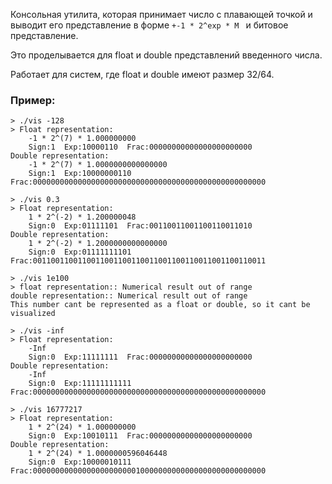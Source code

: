 Консольная утилита, которая принимает число с плавающей точкой и выводит его представление в форме 
`+-1 * 2^exp * M `
и битовое представление. 

Это проделывается для float и double представлений введенного числа. 

Работает для систем, где float и double имеют размер 32/64. 

### Пример:
```shell
> ./vis -128
> Float representation: 
	-1 * 2^(7) * 1.000000000 
	Sign:1  Exp:10000110  Frac:00000000000000000000000
Double representation: 
	-1 * 2^(7) * 1.0000000000000000 
	Sign:1  Exp:10000000110  Frac:0000000000000000000000000000000000000000000000000000

> ./vis 0.3 
> Float representation: 
	1 * 2^(-2) * 1.200000048 
	Sign:0  Exp:01111101  Frac:00110011001100110011010
Double representation: 
	1 * 2^(-2) * 1.2000000000000000
	Sign:0  Exp:01111111101  Frac:0011001100110011001100110011001100110011001100110011

> ./vis 1e100
> float representation:: Numerical result out of range
double representation:: Numerical result out of range
This number cant be represented as a float or double, so it cant be visualized

> ./vis -inf
> Float representation: 
	-Inf
	Sign:0  Exp:11111111  Frac:00000000000000000000000
Double representation: 
	-Inf
	Sign:0  Exp:11111111111  Frac:0000000000000000000000000000000000000000000000000000

> ./vis 16777217
> Float representation: 
	1 * 2^(24) * 1.000000000 
	Sign:0  Exp:10010111  Frac:00000000000000000000000
Double representation: 
	1 * 2^(24) * 1.0000000596046448 
	Sign:0  Exp:10000010111  Frac:0000000000000000000000010000000000000000000000000000

```
